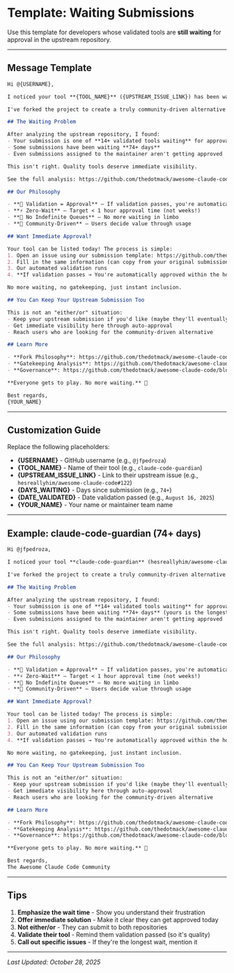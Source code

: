 # Template: Waiting Submissions

Use this template for developers whose validated tools are **still waiting** for approval in the upstream repository.

---

## Message Template

```markdown
Hi @{USERNAME},

I noticed your tool **{TOOL_NAME}** ({UPSTREAM_ISSUE_LINK}) has been waiting {DAYS_WAITING} days for approval in hesreallyhim/awesome-claude-code, even though it passed validation on {DATE_VALIDATED}.

I've forked the project to create a truly community-driven alternative with **automatic approval** for all validated submissions. You shouldn't have to wait any longer!

## The Waiting Problem

After analyzing the upstream repository, I found:
- Your submission is one of **14+ validated tools waiting** for approval
- Some submissions have been waiting **74+ days**
- Even submissions assigned to the maintainer aren't getting approved

This isn't right. Quality tools deserve immediate visibility.

See the full analysis: https://github.com/thedotmack/awesome-claude-code/blob/main/GATEKEEPING_ANALYSIS.md

## Our Philosophy

- **🎯 Validation = Approval** — If validation passes, you're automatically listed
- **⚡ Zero-Wait** — Target < 1 hour approval time (not weeks!)
- **🚫 No Indefinite Queues** — No more waiting in limbo
- **🤝 Community-Driven** — Users decide value through usage

## Want Immediate Approval?

Your tool can be listed today! The process is simple:
1. Open an issue using our submission template: https://github.com/thedotmack/awesome-claude-code/issues/new/choose
2. Fill in the same information (can copy from your original submission)
3. Our automated validation runs
4. **If validation passes → You're automatically approved within the hour!** 🎉

No more waiting, no gatekeeping, just instant inclusion.

## You Can Keep Your Upstream Submission Too

This is not an "either/or" situation:
- Keep your upstream submission if you'd like (maybe they'll eventually approve it)
- Get immediate visibility here through auto-approval
- Reach users who are looking for the community-driven alternative

## Learn More

- **Fork Philosophy**: https://github.com/thedotmack/awesome-claude-code/blob/main/FORK_README.md
- **Gatekeeping Analysis**: https://github.com/thedotmack/awesome-claude-code/blob/main/GATEKEEPING_ANALYSIS.md
- **Governance**: https://github.com/thedotmack/awesome-claude-code/blob/main/GOVERNANCE.md

**Everyone gets to play. No more waiting.** 🚀

Best regards,
{YOUR_NAME}
```

---

## Customization Guide

Replace the following placeholders:

- **{USERNAME}** - GitHub username (e.g., `@jfpedroza`)
- **{TOOL_NAME}** - Name of their tool (e.g., `claude-code-guardian`)
- **{UPSTREAM_ISSUE_LINK}** - Link to their upstream issue (e.g., `hesreallyhim/awesome-claude-code#122`)
- **{DAYS_WAITING}** - Days since submission (e.g., `74+`)
- **{DATE_VALIDATED}** - Date validation passed (e.g., `August 16, 2025`)
- **{YOUR_NAME}** - Your name or maintainer team name

---

## Example: claude-code-guardian (74+ days)

```markdown
Hi @jfpedroza,

I noticed your tool **claude-code-guardian** (hesreallyhim/awesome-claude-code#122) has been waiting 74+ days for approval in hesreallyhim/awesome-claude-code, even though it passed validation on August 16, 2025.

I've forked the project to create a truly community-driven alternative with **automatic approval** for all validated submissions. You shouldn't have to wait any longer!

## The Waiting Problem

After analyzing the upstream repository, I found:
- Your submission is one of **14+ validated tools waiting** for approval
- Some submissions have been waiting **74+ days** (yours is the longest!)
- Even submissions assigned to the maintainer aren't getting approved

This isn't right. Quality tools deserve immediate visibility.

See the full analysis: https://github.com/thedotmack/awesome-claude-code/blob/main/GATEKEEPING_ANALYSIS.md

## Our Philosophy

- **🎯 Validation = Approval** — If validation passes, you're automatically listed
- **⚡ Zero-Wait** — Target < 1 hour approval time (not weeks!)
- **🚫 No Indefinite Queues** — No more waiting in limbo
- **🤝 Community-Driven** — Users decide value through usage

## Want Immediate Approval?

Your tool can be listed today! The process is simple:
1. Open an issue using our submission template: https://github.com/thedotmack/awesome-claude-code/issues/new/choose
2. Fill in the same information (can copy from your original submission)
3. Our automated validation runs
4. **If validation passes → You're automatically approved within the hour!** 🎉

No more waiting, no gatekeeping, just instant inclusion.

## You Can Keep Your Upstream Submission Too

This is not an "either/or" situation:
- Keep your upstream submission if you'd like (maybe they'll eventually approve it)
- Get immediate visibility here through auto-approval
- Reach users who are looking for the community-driven alternative

## Learn More

- **Fork Philosophy**: https://github.com/thedotmack/awesome-claude-code/blob/main/FORK_README.md
- **Gatekeeping Analysis**: https://github.com/thedotmack/awesome-claude-code/blob/main/GATEKEEPING_ANALYSIS.md
- **Governance**: https://github.com/thedotmack/awesome-claude-code/blob/main/GOVERNANCE.md

**Everyone gets to play. No more waiting.** 🚀

Best regards,
The Awesome Claude Code Community
```

---

## Tips

1. **Emphasize the wait time** - Show you understand their frustration
2. **Offer immediate solution** - Make it clear they can get approved today
3. **Not either/or** - They can submit to both repositories
4. **Validate their tool** - Remind them validation passed (so it's quality)
5. **Call out specific issues** - If they're the longest wait, mention it

---

*Last Updated: October 28, 2025*
